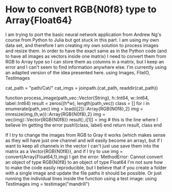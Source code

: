 
# How to convert RGB{N0f8} type to Array{Float64}

I am trying to port the basic neural network application from Andrew Ng's course from Python to Julia but got stuck in this part.
I am using my own data set, and therefore I am creating my own solution to process images and resize them. In order to have the exact same as in the Python code (and to have all images as vectors inside one matrix) I need to convert them from RGB to Array type so I can store them as columns in a matrix, but I keep an error and I can't seem to find information anywhere else.
I'm currently using an adapted version of the idea presented here.
using Images, FileIO, TestImages

cat_path = "path/Cat/"
cat_imgs = joinpath.(cat_path, readdir(cat_path))

function process_image(path_vec::Vector{String}, h::Int64, w::Int64, label::Int64)
  result = zeros((h*w), length(path_vec))
  class = []
  for i in enumerate(path_vec)
    img = load(i[2])::Array{RGB{N0f8},2}
    img = imresize(img,(h,w))::Array{RGB{N0f8},2}
    img = vec(img)::Vector{RGB{N0f8}}
    result[:,i[1]] = img # this is the line where I believe Im getting the error
    push!(class, label) 
  end
  return result, class
end

If I try to change the images from RGB to Gray it works (which makes sense as they will have just one channel and will easily become an array), but if I want to keep all channels in the vector I can't just use save them into the matrix as a Vector{RGB{N0f8}}, and if I try to use img = convert(Array{Float64,1},img) I get the error: MethodError: Cannot convert an object of type RGB{N0f8} to an object of type Float64
I'm not sure how to make the code easily reproducible, but I believe that if you create a folder with a single image and update the file paths it should be possible. Or just running the individual lines inside the function using a test image:
using TestImages
img = testimage("mandrill")


        